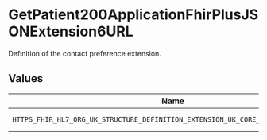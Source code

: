 # GetPatient200ApplicationFhirPlusJSONExtension6URL

Definition of the contact preference extension.


## Values

| Name                                                                              | Value                                                                             |
| --------------------------------------------------------------------------------- | --------------------------------------------------------------------------------- |
| `HTTPS_FHIR_HL7_ORG_UK_STRUCTURE_DEFINITION_EXTENSION_UK_CORE_CONTACT_PREFERENCE` | https://fhir.hl7.org.uk/StructureDefinition/Extension-UKCore-ContactPreference    |